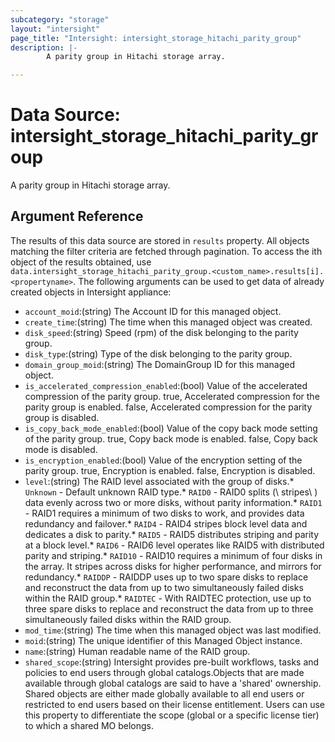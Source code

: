 ```yaml
---
subcategory: "storage"
layout: "intersight"
page_title: "Intersight: intersight_storage_hitachi_parity_group"
description: |-
        A parity group in Hitachi storage array.

---
```


# Data Source: intersight_storage_hitachi_parity_group
A parity group in Hitachi storage array.
## Argument Reference
The results of this data source are stored in `results` property.
All objects matching the filter criteria are fetched through pagination.
To access the ith object of the results obtained, use `data.intersight_storage_hitachi_parity_group.<custom_name>.results[i].<propertyname>`.
The following arguments can be used to get data of already created objects in Intersight appliance:
* `account_moid`:(string) The Account ID for this managed object. 
* `create_time`:(string) The time when this managed object was created. 
* `disk_speed`:(string) Speed (rpm) of the disk belonging to the parity group. 
* `disk_type`:(string) Type of the disk belonging to the parity group. 
* `domain_group_moid`:(string) The DomainGroup ID for this managed object. 
* `is_accelerated_compression_enabled`:(bool) Value of the accelerated compression of the parity group. true, Accelerated compression for the parity group is enabled. false, Accelerated compression for the parity group is disabled. 
* `is_copy_back_mode_enabled`:(bool) Value of the copy back mode setting of the parity group. true, Copy back mode is enabled. false, Copy back mode is disabled. 
* `is_encryption_enabled`:(bool) Value of the encryption setting of the parity group. true, Encryption is enabled. false, Encryption is disabled. 
* `level`:(string) The RAID level associated with the group of disks.* `Unknown` - Default unknown RAID type.* `RAID0` - RAID0 splits (\ stripes\ ) data evenly across two or more disks, without parity information.* `RAID1` - RAID1 requires a minimum of two disks to work, and provides data redundancy and failover.* `RAID4` - RAID4 stripes block level data and dedicates a disk to parity.* `RAID5` - RAID5  distributes striping and parity at a block level.* `RAID6` - RAID6 level operates like RAID5 with distributed parity and striping.* `RAID10` - RAID10 requires a minimum of four disks in the array. It stripes across disks for higher performance, and mirrors for redundancy.* `RAIDDP` - RAIDDP uses up to two spare disks to replace and reconstruct the data from up to two simultaneously failed disks within the RAID group.* `RAIDTEC` - With RAIDTEC protection, use up to three spare disks to replace and reconstruct the data from up to three simultaneously failed disks within the RAID group. 
* `mod_time`:(string) The time when this managed object was last modified. 
* `moid`:(string) The unique identifier of this Managed Object instance. 
* `name`:(string) Human readable name of the RAID group. 
* `shared_scope`:(string) Intersight provides pre-built workflows, tasks and policies to end users through global catalogs.Objects that are made available through global catalogs are said to have a 'shared' ownership. Shared objects are either made globally available to all end users or restricted to end users based on their license entitlement. Users can use this property to differentiate the scope (global or a specific license tier) to which a shared MO belongs. 
 
